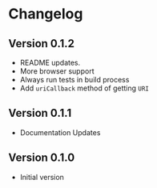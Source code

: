 # Changelog

## Version 0.1.2

 - README updates.
 - More browser support
 - Always run tests in build process
 - Add `uriCallback` method of getting `URI`

## Version 0.1.1

 - Documentation Updates

## Version 0.1.0

 - Initial version